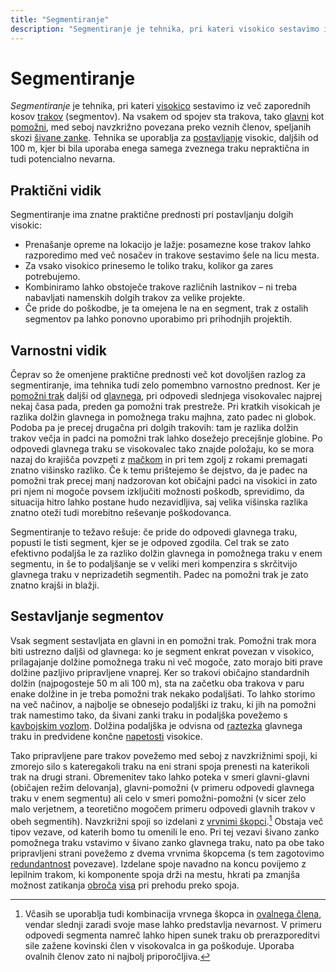 ```yaml
---
title: "Segmentiranje"
description: "Segmentiranje je tehnika, pri kateri visokico sestavimo iz več zaporednih kosov trakov (segmentov)."
---
```


# Segmentiranje

_Segmentiranje_ je tehnika, pri kateri [visokico](visokica) sestavimo iz več zaporednih kosov [trakov](trak) (segmentov). Na vsakem od spojev sta trakova, tako [glavni](glavni-trak) kot [pomožni](pomozni-trak), med seboj navzkrižno povezana preko veznih členov, speljanih skozi [šivane zanke](sivana-zanka). Tehnika se uporablja za [postavljanje](postavljanje) visokic, daljših od 100 m, kjer bi bila uporaba enega samega zveznega traku nepraktična in tudi potencialno nevarna.

## Praktični vidik

Segmentiranje ima znatne praktične prednosti pri postavljanju dolgih visokic:

- Prenašanje opreme na lokacijo je lažje: posamezne kose trakov lahko razporedimo med več nosačev in trakove sestavimo šele na licu mesta.
- Za vsako visokico prinesemo le toliko traku, kolikor ga zares potrebujemo.
- Kombiniramo lahko obstoječe trakove različnih lastnikov – ni treba nabavljati namenskih dolgih trakov za velike projekte.
- Če pride do poškodbe, je ta omejena le na en segment, trak z ostalih segmentov pa lahko ponovno uporabimo pri prihodnjih projektih.

## Varnostni vidik

Čeprav so že omenjene praktične prednosti več kot dovoljšen razlog za segmentiranje, ima tehnika tudi zelo pomembno varnostno prednost. Ker je [pomožni trak](pomozni-trak) daljši od [glavnega](glavni-trak), pri odpovedi slednjega visokovalec najprej nekaj časa pada, preden ga pomožni trak prestreže. Pri kratkih visokicah je razlika dolžin glavnega in pomožnega traku majhna, zato padec ni globok. Podoba pa je precej drugačna pri dolgih trakovih: tam je razlika dolžin trakov večja in padci na pomožni trak lahko dosežejo precejšnje globine. Po odpovedi glavnega traku se visokovalec tako znajde položaju, ko se mora nazaj do krajišča povzpeti z [mačkom](macek) in pri tem zgolj z rokami premagati znatno višinsko razliko. Če k temu prištejemo še dejstvo, da je padec na pomožni trak precej manj nadzorovan kot običajni padci na visokici in zato pri njem ni mogoče povsem izključiti možnosti poškodb, sprevidimo, da situacija hitro lahko postane hudo nezavidljiva, saj velika višinska razlika znatno oteži tudi morebitno reševanje poškodovanca.

Segmentiranje to težavo rešuje: če pride do odpovedi glavnega traku, popusti le tisti segment, kjer se je odpoved zgodila. Cel trak se zato efektivno podaljša le za razliko dolžin glavnega in pomožnega traku v enem segmentu, in še to podaljšanje se v veliki meri kompenzira s skrčitvijo glavnega traku v neprizadetih segmentih. Padec na pomožni trak je zato znatno krajši in blažji.

## Sestavljanje segmentov

Vsak segment sestavljata en glavni in en pomožni trak. Pomožni trak mora biti ustrezno daljši od glavnega: ko je segment enkrat povezan v visokico, prilagajanje dolžine pomožnega traku ni več mogoče, zato morajo biti prave dolžine pazljivo pripravljene vnaprej. Ker so trakovi običajno standardnih dolžin (najpogosteje 50 m ali 100 m), sta na začetku oba trakova v paru enake dolžine in je treba pomožni trak nekako podaljšati. To lahko storimo na več načinov, a najbolje se obnesejo podaljški iz traku, ki jih na pomožni trak namestimo tako, da šivani zanki traku in podaljška povežemo s [kavbojskim vozlom](kavbojski-vozel). Dolžina podaljška je odvisna od [raztezka](raztezek) glavnega traku in predvidene končne [napetosti](napetost) visokice.

Tako pripravljene pare trakov povežemo med seboj z navzkrižnimi spoji, ki zmorejo silo s kateregakoli traku na eni strani spoja prenesti na katerikoli trak na drugi strani. Obremenitev tako lahko poteka v smeri glavni-glavni (običajen režim delovanja), glavni-pomožni (v primeru odpovedi glavnega traku v enem segmentu) ali celo v smeri pomožni-pomožni (v sicer zelo malo verjetnem, a teoretično mogočem primeru odpovedi glavnih trakov v obeh segmentih). Navzkrižni spoji so izdelani z [vrvnimi škopci](vrvni-skopec).[^1] Obstaja več tipov vezave, od katerih bomo tu omenili le eno. Pri tej vezavi šivano zanko pomožnega traku vstavimo v šivano zanko glavnega traku, nato pa obe tako pripravljeni strani povežemo z dvema vrvnima škopcema (s tem zagotovimo [redundantnost](redundanca) povezave). Izdelane spoje navadno na koncu povijemo z lepilnim trakom, ki komponente spoja drži na mestu, hkrati pa zmanjša možnost zatikanja [obroča](obroc-visa) [visa](vis) pri prehodu preko spoja.

[^1]: Včasih se uporablja tudi kombinacija vrvnega škopca in [ovalnega člena](ovalni-clen), vendar slednji zaradi svoje mase lahko predstavlja nevarnost. V primeru odpovedi segmenta namreč lahko hipen sunek traku ob prerazporeditvi sile zažene kovinski člen v visokovalca in ga poškoduje. Uporaba ovalnih členov zato ni najbolj priporočljiva.
